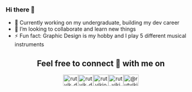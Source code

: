 ### Hi there 👋

- 🔭 Currently working on my undergraduate, building my dev career
- 👯 I’m looking to collaborate and learn new things
- ⚡ Fun fact: Graphic Design is my hobby and I play 5 different musical instruments

<h2 align="center">Feel free to connect 👥 with me on</h2>
<p align="center">  
<a href="https://instagram.com/vctrnns" target="blank"><img align="center" src="https://cdn.jsdelivr.net/npm/simple-icons@3.0.1/icons/instagram.svg" alt="rutvik_dev.desg" height="30" width="40" /></a><a href="mailto:vn28007@gmail.com" target="blank"><img align="center" src="https://cdn.jsdelivr.net/npm/simple-icons@3.0.1/icons/gmail.svg" alt="rutvik_dev.desg" height="30" width="40" /></a><a href="https://linkedin.com/in/vlctor/" target="blank"><img align="center" src="https://cdn.jsdelivr.net/npm/simple-icons@3.0.1/icons/linkedin.svg" alt="rutvikjoshi" height="30" width="40" /></a><a href="https://www.behance.net/vlctor" target="blank"><img align="center" src="https://cdn.jsdelivr.net/npm/simple-icons@3.0.1/icons/behance.svg" alt="rutvikj" height="30" width="40" /></a><a href="https://medium.com/@victorn" target="blank"><img align="center" src="https://cdn.jsdelivr.net/npm/simple-icons@3.0.1/icons/medium.svg" alt="@rutvikj77" height="30" width="40" /></a>
</p>
